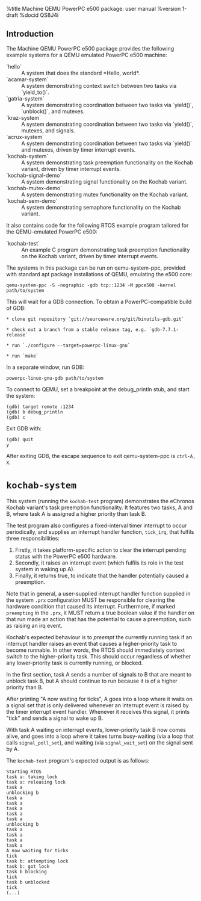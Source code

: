 <!---
eChronos Real-Time Operating System
Copyright (C) 2015  National ICT Australia Limited (NICTA), ABN 62 102 206 173.

This program is free software: you can redistribute it and/or modify
it under the terms of the GNU Affero General Public License as published by
the Free Software Foundation, version 3, provided that no right, title
or interest in or to any trade mark, service mark, logo or trade name
of NICTA or its licensors is granted.

This program is distributed in the hope that it will be useful,
but WITHOUT ANY WARRANTY; without even the implied warranty of
MERCHANTABILITY or FITNESS FOR A PARTICULAR PURPOSE.  See the
GNU Affero General Public License for more details.

You should have received a copy of the GNU Affero General Public License
along with this program.  If not, see <http://www.gnu.org/licenses/>.

@TAG(NICTA_DOC_AGPL)
  -->

%title Machine QEMU PowerPC e500 package: user manual
%version 1-draft
%docid QS8J4i

Introduction
-------------

The Machine QEMU PowerPC e500 package provides the following example systems for a QEMU emulated PowerPC e500 machine:

<dl>
  <dt>`hello`</dt>
  <dd>A system that does the standard *Hello, world*.</dt>

  <dt>`acamar-system`</dt>
  <dd>A system demonstrating context switch between two tasks via `yield_to()`.</dt>

  <dt>`gatria-system`</dt>
  <dd>A system demonstrating coordination between two tasks via `yield()`, `unblock()`, and mutexes.</dt>

  <dt>`kraz-system`</dt>
  <dd>A system demonstrating coordination between two tasks via `yield()`, mutexes, and signals.</dt>

  <dt>`acrux-system`</dt>
  <dd>A system demonstrating coordination between two tasks via `yield()` and mutexes, driven by timer interrupt events.</dt>

  <dt>`kochab-system`</dt>
  <dd>A system demonstrating task preemption functionality on the Kochab variant, driven by timer interrupt events.</dt>

  <dt>`kochab-signal-demo`</dt>
  <dd>A system demonstrating signal functionality on the Kochab variant.</dt>

  <dt>`kochab-mutex-demo`</dt>
  <dd>A system demonstrating mutex functionality on the Kochab variant.</dt>

  <dt>`kochab-sem-demo`</dt>
  <dd>A system demonstrating semaphore functionality on the Kochab variant.</dt>
</dl>

It also contains code for the following RTOS example program tailored for the QEMU-emulated PowerPC e500:

<dl>
  <dt>`kochab-test`</dt>
  <dd>An example C program demonstrating task preemption functionality on the Kochab variant, driven by timer interrupt events.</dd>
</dl>

The systems in this package can be run on qemu-system-ppc, provided with standard apt package installations of QEMU, emulating the e500 core:

    qemu-system-ppc -S -nographic -gdb tcp::1234 -M ppce500 -kernel path/to/system

This will wait for a GDB connection.
To obtain a PowerPC-compatible build of GDB:

    * clone git repository `git://sourceware.org/git/binutils-gdb.git`

    * check out a branch from a stable release tag, e.g. `gdb-7.7.1-release`

    * run `./configure --target=powerpc-linux-gnu`

    * run `make`

In a separate window, run GDB:

    powerpc-linux-gnu-gdb path/to/system

To connect to QEMU, set a breakpoint at the debug_println stub, and start the system:

    (gdb) target remote :1234
    (gdb) b debug_println
    (gdb) c

Exit GDB with:

    (gdb) quit
    y

After exiting GDB, the escape sequence to exit qemu-system-ppc is `ctrl-A, X`.


`kochab-system`
===============

This system (running the `kochab-test` program) demonstrates the eChronos Kochab variant's task preemption functionality.
It features two tasks, A and B, where task A is assigned a higher priority than task B.

The test program also configures a fixed-interval timer interrupt to occur periodically, and supplies an interrupt handler function, `tick_irq`, that fulfils three responsibilities:

1. Firstly, it takes platform-specific action to clear the interrupt pending status with the PowerPC e500 hardware.
2. Secondly, it raises an interrupt event (which fulfils its role in the test system in waking up A).
3. Finally, it returns true, to indicate that the handler potentially caused a preemption.

Note that in general, a user-supplied interrupt handler function supplied in the system `.prx` configuration MUST be responsible for clearing the hardware condition that caused its interrupt.
Furthermore, if marked `preempting` in the `.prx`, it MUST return a true boolean value if the handler on that run made an action that has the potential to cause a preemption, such as raising an irq event.

Kochab's expected behaviour is to *preempt* the currently running task if an interrupt handler raises an event that causes a higher-priority task to become runnable.
In other words, the RTOS should immediately context switch to the higher-priority task.
This should occur regardless of whether any lower-priority task is currently running, or blocked.

In the first section, task A sends a number of signals to B that are meant to unblock task B, but A should continue to run because it is of a higher priority than B.

After printing "A now waiting for ticks", A goes into a loop where it waits on a signal set that is only delivered whenever an interrupt event is raised by the timer interrupt event handler.
Whenever it receives this signal, it prints "tick" and sends a signal to wake up B.

With task A waiting on interrupt events, lower-priority task B now comes alive, and goes into a loop where it takes turns busy-waiting (via a loop that calls `signal_poll_set`), and waiting (via `signal_wait_set`) on the signal sent by A.

The `kochab-test` program's expected output is as follows:

    Starting RTOS
    task a: taking lock
    task a: releasing lock
    task a
    unblocking b
    task a
    task a
    task a
    task a
    task a
    unblocking b
    task a
    task a
    task a
    task a
    A now waiting for ticks
    tick
    task b: attempting lock
    task b: got lock
    task b blocking
    tick
    task b unblocked
    tick
    (...)
